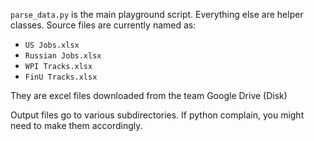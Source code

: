 `parse_data.py` is the main playground script. Everything else are helper classes.
Source files are currently named as:
- `US Jobs.xlsx`
- `Russian Jobs.xlsx`
- `WPI Tracks.xlsx`
- `FinU Tracks.xlsx`

They are excel files downloaded from the team Google Drive (Disk)

Output files go to various subdirectories. If python complain, you might need to make them accordingly.
